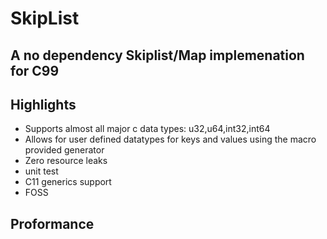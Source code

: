 # SkipList
## A no dependency Skiplist/Map implemenation for C99

## Highlights
* Supports almost all major c data types: u32,u64,int32,int64
* Allows for user defined datatypes for keys and values using the macro provided generator
* Zero resource leaks
* unit test
* C11 generics support
* FOSS

## Proformance
